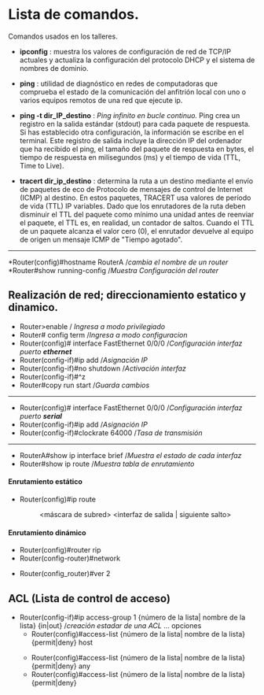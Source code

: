 # Lista de comandos.
Comandos usados en los talleres.
* **ipconfig** : muestra los valores de configuración de red de TCP/IP actuales y actualiza la configuración del protocolo DHCP y el sistema de nombres de dominio.

* **ping** : utilidad de diagnóstico en redes de computadoras que comprueba el estado de la comunicación del anfitrión local con uno o varios equipos remotos de una red que ejecute ip.

* **ping -t dir_IP_destino** : *Ping infinito en bucle continuo.* Ping crea un registro en la salida estándar (stdout) para cada paquete de respuesta. Si has establecido otra configuración, la información se escribe en el terminal.
Este registro de salida incluye la dirección IP del ordenador que ha recibido el ping, el tamaño del paquete de respuesta en bytes, el tiempo de respuesta en milisegundos (ms) y el tiempo de vida (TTL, Time to Live).

* **tracert dir_ip_destino** : determina la ruta a un destino mediante el envío de paquetes de eco de Protocolo de mensajes de control de Internet (ICMP) al destino.
En estos paquetes, TRACERT usa valores de período de vida (TTL) IP variables. 
Dado que los enrutadores de la ruta deben disminuir el TTL del paquete como mínimo una unidad antes de reenviar 
el paquete, el TTL es, en realidad, un contador de saltos. Cuando el TTL de un paquete alcanza el valor cero (0), 
el enrutador devuelve al equipo de origen un mensaje ICMP de "Tiempo agotado".

---
*Router(config)#hostname RouterA /*cambia el nombre de un router*
*Router#show running-config /*Muestra Configuración del router*


## Realización de red; direccionamiento estatico y dinamico.

* Router>enable   / *Ingresa a modo privilegiado*
* Router# config term /*Ingresa a modo configuracion*
* Router(config)# interface FastEthernet 0/0/0    /*Configuración interfaz puerto **ethernet***
* Router(config-if)#ip add <ip red> <mask> /*Asignación IP*
* Router(config-if)#no shutdown /*Activación interfaz*
* Router(config-if)#^z
* Router#copy run start  /*Guarda cambios*

---

* Router(config)# interface FastEthernet 0/0/0    /*Configuración interfaz puerto **serial***
* Router(config-if)#ip add <ip red> <mask> /*Asignación IP*
* Router(config-if)#clockrate 64000 /*Tasa de transmisión* 

---
* RouterA#show ip interface brief /*Muestra el estado de cada interfaz*
* Router#show ip route    /*Muestra tabla de enrutamiento*

#### Enrutamiento estático
* Router(config)#ip route <dir ip red> <máscara de subred> <interfaz de salida | siguiente salto> 
  
#### Enrutamiento dinámico
* Router(config)#router rip
* Router(config-router)#network <dir ip red>
* Router(config_router)#ver 2
  
## ACL (Lista de control de acceso)
* Router(config-if)#ip access-group 1 {número de la lista| nombre de la lista} {in|out} /*creación estadar de una ACL*
... opciones
  * Router(config)#access-list {número de la lista| nombre de la lista} {permit|deny} host <dir ip>
  * Router(config)#access-list {número de la lista| nombre de la lista} {permit|deny} any
  * Router(config)#access-list {número de la lista| nombre de la lista} {permit|deny} <dir red>
  
